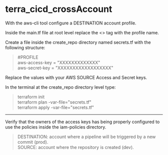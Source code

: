 # terra_cicd_crossAccount

With the aws-cli tool configure a DESTINATION account profile.

Inside the main.tf file at root level replace the <<PROFILE>> tag with the profile name.

Create a file inside the create_repo directory named secrets.tf with the following structure:

> #PROFILE\
> aws-access-key = "XXXXXXXXXXXXX"\
> aws-secret-key = "XXXXXXXXXXXXXXXXXX"

Replace the values with your AWS SOURCE Access and Secret keys.

In the terminal at the create_repo directory level type:

> terraform init\
> terraform plan -var-file="secrets.tf"\
> terraform apply -var-file="secrets.tf"

____________________________________________

Verify that the owners of the access keys has being properly configured to use the policies inside the iam-policies directory.

> DESTINATION: account where a pipeline will be triggered by a new commit (prod).\
> SOURCE:      account where the repository is created (dev).
